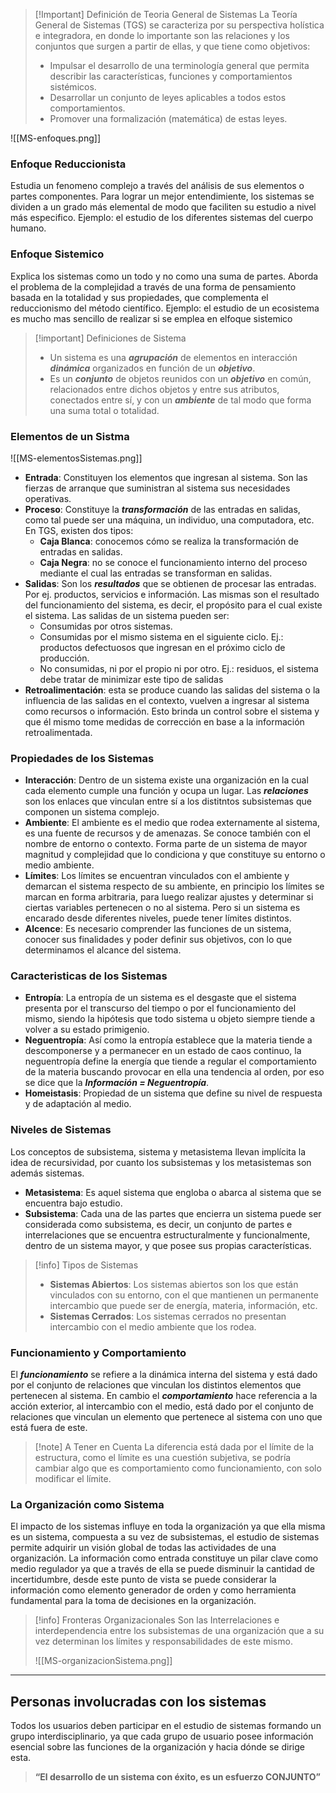
>[!Important] Definición de Teoria General de Sistemas
>La Teoría General de Sistemas (TGS) se caracteriza por su perspectiva holística e integradora, en donde lo importante son las relaciones y los conjuntos que surgen a partir de ellas, y que tiene como objetivos:
>- Impulsar el desarrollo de una terminología general que permita describir las características, funciones y comportamientos sistémicos.
>- Desarrollar un conjunto de leyes aplicables a todos estos comportamientos.
>- Promover una formalización (matemática) de estas leyes.

![[MS-enfoques.png]]

### Enfoque Reduccionista

Estudia un fenomeno complejo a través del análisis de sus elementos o partes componentes. Para lograr un mejor entendimiente, los sistemas se dividen a un grado más elemental de modo que faciliten su estudio a nivel más especifico. Ejemplo: el estudio de los diferentes sistemas del cuerpo humano.

### Enfoque Sistemico

Explica los sistemas como un todo y no como una suma de partes. Aborda el problema de la complejidad a través de una forma de pensamiento basada en la totalidad y sus propiedades, que complementa el reduccionismo del método científico. Ejemplo: el estudio de un ecosistema es mucho mas sencillo de realizar si se emplea en elfoque sistemico

>[!important] Definiciones de Sistema
>- Un sistema es una ***agrupación*** de elementos en interacción ***dinámica*** organizados en función de un ***objetivo***.
>- Es un ***conjunto*** de objetos reunidos con un ***objetivo*** en común, relacionados entre dichos objetos y entre sus atributos, conectados entre sí, y con un ***ambiente*** de tal modo que forma una suma total o totalidad.

### Elementos de un Sistma

![[MS-elementosSistemas.png]]

- **Entrada**: Constituyen los elementos que ingresan al sistema. Son las fierzas de arranque que suministran al sistema sus necesidades operativas.
- **Proceso**: Constituye la ***transformación*** de las entradas en salidas, como tal puede ser una máquina, un individuo, una computadora, etc. En TGS, existen dos tipos:
	- **Caja Blanca**: conocemos cómo se realiza la transformación de entradas en salidas.
	- **Caja Negra**: no se conoce el funcionamiento interno del proceso mediante el cual las entradas se transforman en salidas.
- **Salidas**: Son los ***resultados*** que se obtienen de procesar las entradas. Por ej. productos, servicios e información. Las mismas son el resultado del funcionamiento del sistema, es decir, el propósito para el cual existe el sistema. Las salidas de un sistema pueden ser:
	- Consumidas por otros sistemas.
	- Consumidas por el mismo sistema en el siguiente ciclo. Ej.: productos defectuosos que ingresan en el próximo ciclo de producción. 
	- No consumidas, ni por el propio ni por otro. Ej.: residuos, el sistema debe tratar de minimizar este tipo de salidas
- **Retroalimentación**: esta se produce cuando las salidas del sistema o la influencia de las salidas en el contexto, vuelven a ingresar al sistema como recursos o información. Esto brinda un control sobre el sistema y que él mismo tome medidas de corrección en base a la información retroalimentada.

### Propiedades de los Sistemas

- **Interacción**: Dentro de un sistema existe una organización en la cual cada elemento cumple una función y ocupa un lugar. Las ***relaciones*** son los enlaces que vinculan entre sí a los distitntos subsistemas que componen un sistema complejo.
- **Ambiente**: El ambiente es el medio que rodea externamente al sistema, es una fuente de recursos y de amenazas. Se conoce también con el nombre de entorno o contexto. Forma parte de un sistema de mayor magnitud y complejidad que lo condiciona y que constituye su entorno o medio ambiente.
- **Límites**: Los límites se encuentran vinculados con el ambiente y demarcan el sistema respecto de su ambiente, en principio los límites se marcan en forma arbitraria, para luego realizar ajustes y determinar si ciertas variables pertenecen o no al sistema. Pero si un sistema es encarado desde diferentes niveles, puede tener límites distintos.
- **Alcence**: Es necesario comprender las funciones de un sistema, conocer sus finalidades y poder definir sus objetivos, con lo que determinamos el alcance del sistema.

### Caracteristicas de los Sistemas

- **Entropía**: La entropía de un sistema es el desgaste que el sistema presenta por el transcurso del tiempo o por el funcionamiento del mismo, siendo la hipótesis que todo sistema u objeto siempre tiende a volver a su estado primigenio.
- **Neguentropía**: Así como la entropía establece que la materia tiende a descomponerse y a permanecer en un estado de caos continuo, la neguentropía define la energía que tiende a regular el comportamiento de la materia buscando provocar en ella una tendencia al orden, por eso se dice que la ***Información = Neguentropía***.
- **Homeistasis**: Propiedad de un sistema que define su nivel de respuesta y de adaptación al medio.

### Niveles de Sistemas

Los conceptos de subsistema, sistema y metasistema llevan implícita la idea de recursividad, por cuanto los subsistemas y los metasistemas son además sistemas.

- **Metasistema**: Es aquel sistema que engloba o abarca al sistema que se encuentra bajo estudio.
- **Subsistema**: Cada una de las partes que encierra un sistema puede ser considerada como subsistema, es decir, un conjunto de partes e interrelaciones que se encuentra estructuralmente y funcionalmente, dentro de un sistema mayor, y que posee sus propias características.

>[!info] Tipos de Sistemas
>- **Sistemas Abiertos**: Los sistemas abiertos son los que están vinculados con su entorno, con el que mantienen un permanente intercambio que puede ser de energía, materia, información, etc.
>- **Sistemas Cerrados**: Los sistemas cerrados no presentan intercambio con el medio ambiente que los rodea.

### Funcionamiento y Comportamiento

El ***funcionamiento*** se refiere a la dinámica interna del sistema y está dado por el conjunto de relaciones que vinculan los distintos elementos que pertenecen al sistema.
En cambio el ***comportamiento*** hace referencia a la acción exterior, al intercambio con el medio, está dado por el conjunto de relaciones que vinculan un elemento que pertenece al sistema con uno que está fuera de este.

>[!note] A Tener en Cuenta
>La diferencia está dada por el límite de la estructura, como el límite es una cuestión subjetiva, se podría cambiar algo que es comportamiento como funcionamiento, con solo modificar el límite.

### La Organización como Sistema

El impacto de los sistemas influye en toda la organización ya que ella misma es un sistema, compuesta a su vez de subsistemas, el estudio de sistemas permite adquirir un visión global de todas las actividades de una organización.
La información como entrada constituye un pilar clave como medio regulador ya que a través de ella se puede disminuir la cantidad de incertidumbre, desde este punto de vista se puede considerar la información como elemento generador de orden y como herramienta fundamental para la toma de decisiones en la organización.

>[!info] Fronteras Organizacionales
> Son las Interrelaciones e interdependencia entre los subsistemas de una organización que a su vez determinan los límites y responsabilidades de este mismo.
> 
>![[MS-organizacionSistema.png]]

---

## Personas involucradas con los sistemas

Todos los usuarios deben participar en el estudio de sistemas formando un grupo interdisciplinario, ya que cada grupo de usuario posee información esencial sobre las funciones de la organización y hacia dónde se dirige esta.

> **“El desarrollo de un sistema con éxito, es un esfuerzo CONJUNTO”**


